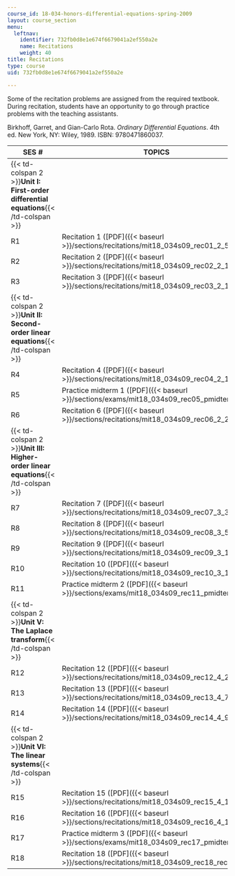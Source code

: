 ```yaml
---
course_id: 18-034-honors-differential-equations-spring-2009
layout: course_section
menu:
  leftnav:
    identifier: 732fb0d8e1e674f6679041a2ef550a2e
    name: Recitations
    weight: 40
title: Recitations
type: course
uid: 732fb0d8e1e674f6679041a2ef550a2e

---
```


Some of the recitation problems are assigned from the required textbook. During recitation, students have an opportunity to go through practice problems with the teaching assistants.

Birkhoff, Garret, and Gian-Carlo Rota. _Ordinary Differential Equations_. 4th ed. New York, NY: Wiley, 1989. ISBN: 9780471860037.

| SES # | TOPICS |
| --- | --- |
| {{< td-colspan 2 >}}**Unit I: First-order differential equations**{{< /td-colspan >}} ||
| R1 | Recitation 1 ([PDF]({{< baseurl >}}/sections/recitations/mit18_034s09_rec01_2_5)) |
| R2 | Recitation 2 ([PDF]({{< baseurl >}}/sections/recitations/mit18_034s09_rec02_2_10)) |
| R3 | Recitation 3 ([PDF]({{< baseurl >}}/sections/recitations/mit18_034s09_rec03_2_12)) |
| {{< td-colspan 2 >}}**Unit II: Second-order linear equations**{{< /td-colspan >}} ||
| R4 | Recitation 4 ([PDF]({{< baseurl >}}/sections/recitations/mit18_034s09_rec04_2_19)) |
| R5 | Practice midterm 1 ([PDF]({{< baseurl >}}/sections/exams/mit18_034s09_rec05_pmidterm01)) |
| R6 | Recitation 6 ([PDF]({{< baseurl >}}/sections/recitations/mit18_034s09_rec06_2_26)) |
| {{< td-colspan 2 >}}**Unit III: Higher-order linear equations**{{< /td-colspan >}} ||
| R7 | Recitation 7 ([PDF]({{< baseurl >}}/sections/recitations/mit18_034s09_rec07_3_3)) |
| R8 | Recitation 8 ([PDF]({{< baseurl >}}/sections/recitations/mit18_034s09_rec08_3_5)) |
| R9 | Recitation 9 ([PDF]({{< baseurl >}}/sections/recitations/mit18_034s09_rec09_3_10)) |
| R10 | Recitation 10 ([PDF]({{< baseurl >}}/sections/recitations/mit18_034s09_rec10_3_12)) |
| R11 | Practice midterm 2 ([PDF]({{< baseurl >}}/sections/exams/mit18_034s09_rec11_pmidterm02)) |
| {{< td-colspan 2 >}}**Unit V: The Laplace transform**{{< /td-colspan >}} ||
| R12 | Recitation 12 ([PDF]({{< baseurl >}}/sections/recitations/mit18_034s09_rec12_4_2)) |
| R13 | Recitation 13 ([PDF]({{< baseurl >}}/sections/recitations/mit18_034s09_rec13_4_7)) |
| R14 | Recitation 14 ([PDF]({{< baseurl >}}/sections/recitations/mit18_034s09_rec14_4_9)) |
| {{< td-colspan 2 >}}**Unit VI: The linear systems**{{< /td-colspan >}} ||
| R15 | Recitation 15 ([PDF]({{< baseurl >}}/sections/recitations/mit18_034s09_rec15_4_14)) |
| R16 | Recitation 16 ([PDF]({{< baseurl >}}/sections/recitations/mit18_034s09_rec16_4_16)) |
| R17 | Practice midterm 3 ([PDF]({{< baseurl >}}/sections/exams/mit18_034s09_rec17_pmidterm03)) |
| R18 | Recitation 18 ([PDF]({{< baseurl >}}/sections/recitations/mit18_034s09_rec18_rec0514))